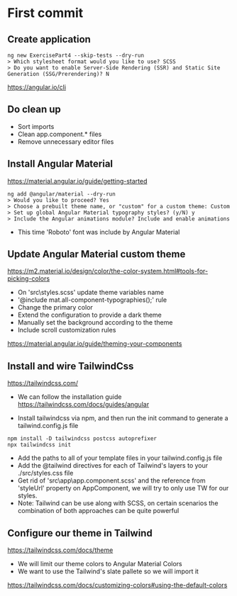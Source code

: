 # First commit

## Create application

```shell
ng new ExercisePart4 --skip-tests --dry-run
> Which stylesheet format would you like to use? SCSS
> Do you want to enable Server-Side Rendering (SSR) and Static Site Generation (SSG/Prerendering)? N
```

https://angular.io/cli

## Do clean up

- Sort imports
- Clean app.component.\* files
- Remove unnecessary editor files

## Install Angular Material

https://material.angular.io/guide/getting-started

```shell
ng add @angular/material --dry-run
> Would you like to proceed? Yes
> Choose a prebuilt theme name, or "custom" for a custom theme: Custom
> Set up global Angular Material typography styles? (y/N) y
> Include the Angular animations module? Include and enable animations
```

- This time 'Roboto' font was include by Angular Material

## Update Angular Material custom theme

https://m2.material.io/design/color/the-color-system.html#tools-for-picking-colors

- On 'src\styles.scss' update theme variables name
- '@include mat.all-component-typographies();' rule
- Change the primary color
- Extend the configuration to provide a dark theme
- Manually set the background according to the theme
- Include scroll customization rules

https://material.angular.io/guide/theming-your-components

## Install and wire TailwindCss

https://tailwindcss.com/

- We can follow the installation guide https://tailwindcss.com/docs/guides/angular

- Install tailwindcss via npm, and then run the init command to generate a tailwind.config.js file

```shell
npm install -D tailwindcss postcss autoprefixer
npx tailwindcss init
```

- Add the paths to all of your template files in your tailwind.config.js file
- Add the @tailwind directives for each of Tailwind's layers to your ./src/styles.css file
- Get rid of 'src\app\app.component.scss' and the reference from 'styleUrl' property on AppComponent, we will try to only use TW for our styles.
- Note: Tailwind can be use along with SCSS, on certain scenarios the combination of both approaches can be quite powerful

## Configure our theme in Tailwind

https://tailwindcss.com/docs/theme

- We will limit our theme colors to Angular Material Colors
- We want to use the Tailwind's slate pallete so we will import it

https://tailwindcss.com/docs/customizing-colors#using-the-default-colors
